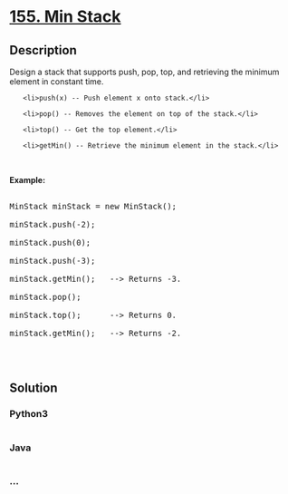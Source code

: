 # [155. Min Stack](https://leetcode.com/problems/min-stack)

## Description
<p>Design a stack that supports push, pop, top, and retrieving the minimum element in constant time.</p>

<ul>
	<li>push(x) -- Push element x onto stack.</li>
	<li>pop() -- Removes the element on top of the stack.</li>
	<li>top() -- Get the top element.</li>
	<li>getMin() -- Retrieve the minimum element in the stack.</li>
</ul>

<p>&nbsp;</p>

<p><b>Example:</b></p>

<pre>
MinStack minStack = new MinStack();
minStack.push(-2);
minStack.push(0);
minStack.push(-3);
minStack.getMin();   --&gt; Returns -3.
minStack.pop();
minStack.top();      --&gt; Returns 0.
minStack.getMin();   --&gt; Returns -2.
</pre>

<p>&nbsp;</p>



## Solution
<!-- Type common method here -->


### Python3
<!-- Type special method here -->

```python

```

### Java
<!-- Type special method here -->

```java

```

### ...
```

```

